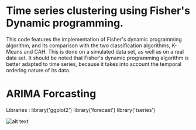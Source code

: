 # Time series clustering using Fisher's Dynamic programming.

This code features the implementation of Fisher's dynamic programming algorithm, and its comparison with the two classification algorithms, K-Means and CAH. This is done on a simulated data set, as well as on a real data set. It should be noted that Fisher's dynamic programming algorithm is better adapted to time series, because it takes into account the temporal ordering nature of its data.

# ARIMA  Forcasting 

Libraries : 
library('ggplot2')
library('forecast')
library('tseries')




![alt text](https://i.imgur.com/Lq00Fxp.png)

